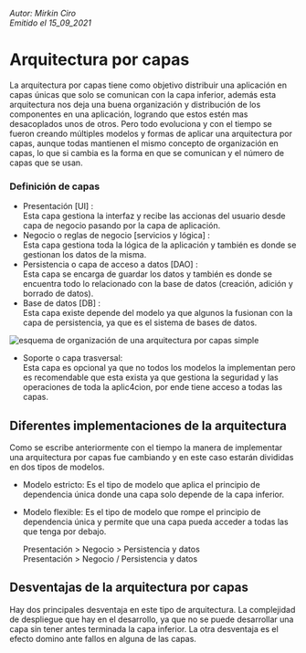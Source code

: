 *Autor: Mirkin Ciro* <br>
*Emitido el 15_09_2021*

# Arquitectura por capas
La arquitectura por capas tiene como objetivo distribuir una aplicación en capas únicas que solo se comunican con la capa inferior, además esta arquitectura nos deja una buena organización y distribución de los componentes en una aplicación, logrando que estos estén mas desacoplados unos de otros. Pero todo evoluciona y con el tiempo se fueron creando múltiples modelos y formas de aplicar una arquitectura por capas, aunque todas mantienen el mismo concepto de organización en capas, lo que si cambia es la forma en que se comunican y el número de capas que se usan.

### Definición de capas

* Presentación [UI] : <br>
Esta capa gestiona la interfaz y recibe las accionas del usuario desde capa de negocio pasando por la capa de aplicación.
* Negocio o reglas de negocio [servicios y lógica] :<br>
Esta capa gestiona toda la lógica de la aplicación y también es donde se gestionan los datos de la misma.
* Persistencia o capa de acceso a datos [DAO] :<br>
Esta capa se encarga de guardar los datos y también es donde se encuentra todo lo relacionado con la base de datos (creación, adición y borrado de datos).
* Base de datos [DB] : <br>
Esta capa existe depende del modelo ya que algunos la fusionan con la capa de persistencia, ya que es el sistema de bases de datos.

![esquema de organización de una arquitectura por capas simple](file:///C:/Users/Ciro/Desktop/vacio-informatico/themes/arquitecturas/pictures/capas.svg)

* Soporte o capa trasversal: <br>
Esta capa es opcional ya que no todos los modelos la implementan pero es recomendable que esta exista ya que gestiona la seguridad y las operaciones de toda la aplic4cion, por ende tiene acceso a todas las capas.

## Diferentes implementaciones de la arquitectura
Como se escribe anteriormente con el tiempo la manera de implementar una arquitectura por capas fue cambiando y en este caso estarán divididas en dos tipos de modelos. 

* Modelo estricto: Es el tipo de modelo que aplica el principio de dependencia única donde una capa solo depende de la capa inferior.

* Modelo flexible: Es el tipo de modelo que rompe el principio de dependencia única y permite que una capa pueda acceder a todas las que tenga por debajo.

    Presentación > Negocio > Persistencia y datos <br>
    Presentación > Negocio / Persistencia y datos

## Desventajas de la arquitectura por capas

Hay dos principales desventaja en este tipo de arquitectura. La complejidad de despliegue que hay en el desarrollo, ya que no se puede desarrollar una capa sin tener antes terminada la capa inferior. La otra desventaja es el efecto domino ante fallos en alguna de las capas.

